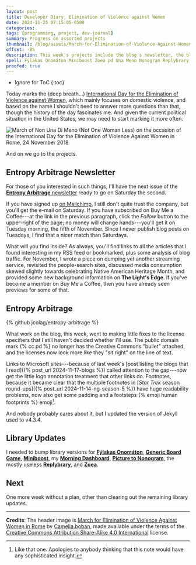 ```yaml
---
layout: post
title: Developer Diary, Elimination of Violence against Women
date: 2024-11-25 07:15:05-0500
categories:
tags: [programming, project, dev-journal]
summary: Progress on assorted projects
thumbnail: /blog/assets/March-for-Elimination-of-Violence-Against-Women-in-Rome-2018.png
offset: -8%
description: This week's projects include the blog's newsletter, the blog's code, and some library updates.
spell: Fýlakas Onomáton Miniboost Zoea pd Una Meno Nonogram Replybrary
proofed: true
---
```


* Ignore for ToC
{:toc}

Today marks the (deep breath...) [International Day for the Elimination of Violence against Women](https://en.wikipedia.org/wiki/International_Day_for_the_Elimination_of_Violence_against_Women), which mainly focuses on domestic violence, and based on the name I shouldn't need to answer more questions than that, though the history of the day fascinates me.  And given the current political situation in the United States, we may need to start marking it more often.

![March of Non Una Di Meno (Not One Woman Less) on the occasion of the International Day for the Elimination of Violence Against Women in Rome, 24 November 2018](/blog/assets/March-for-Elimination-of-Violence-Against-Women-in-Rome-2018.png "See, they know how to demonstrate")

And on we go to the projects.

## Entropy Arbitrage Newsletter

For those of you interested in such things, I'll have the next issue of the [**Entropy Arbitrage** newsletter](https://www.buymeacoffee.com/jcolag) ready to go on Saturday the second.

If you have signed up [on Mailchimp](https://entropy-arbitrage.mailchimpsites.com/), I still don't quite trust the company, but you'll get the e-mail on Saturday.  If you have subscribed on Buy Me a Coffee---at the link in the previous paragraph, click the *Follow* button to the upper-right of the page; no money will change hands---you'll get it on Tuesday morning, the fifth of November.  Since I never publish blog posts on Tuesdays, I find that a nicer match than Saturdays.

What will you find inside?  As always, you'll find links to all the articles that I found interesting in my RSS feed or bookmarked, plus some analysis of blog traffic.  For November, I wrote a piece on dumping yet another streaming service, revisited the people-search sites, discussed media consumption skewed slightly towards celebrating Native American Heritage Month, and provided some new background information on **The Light's Edge**.  If you've become a member on Buy Me a Coffee, then you have already seen previews for some of that.

## Entropy Arbitrage

{% github jcolag/entropy-arbitrage %}

What work on the blog, this week, went to making little fixes to the license specifiers that I still haven't decided whether I'll use.  The public domain mark {% cc pd %} no longer has the Creative Commons "bullet" attached, and the licenses now look more like they "sit right" on the line of text.

Links to Microsoft sites---because of last week's [post listing the blogs that I read]({% post_url 2024-11-17-blogs %}) called attention to the gap---now get the little logo annotation treatment that other links do.  Footnotes, because it became clear that the multiple footnotes in [*Star Trek* season round-ups]({% post_url 2024-11-14-ng-season-5 %}) have huge readability problems, now also get some padding and a footsteps {% emoji human footprints %} emoji[^1].

[^1]:  Like that one.  Apologies to anybody thinking that this note would have any sophisticated insight.

And nobody probably cares about it, but I updated the version of Jekyll used to v4.3.4.

## Library Updates

I needed to bump library versions for [**Fýlakas Onomáton**](https://github.com/jcolag/fylakas-onomaton), [**Generic Board Game**](https://github.com/jcolag/generic-board-game), [**Miniboost**](https://github.com/jcolag/Miniboost), my [**Morning Dashboard**](https://github.com/jcolag/dash), [**Picture to Nonogram**](https://github.com/jcolag/picture-nonogram), the mostly useless [**Replybrary**](https://github.com/jcolag/library-twtterbot), and [**Zoea**](https://github.com/jcolag/zoea).

## Next

One more week without a plan, other than clearing out the remaining library updates.

* * *

**Credits**:  The header image is [March for Elimination of Violence Against Women in Rome](https://commons.wikimedia.org/wiki/File:WDG_-_March_for_Elimination_of_Violence_Against_Women_in_Rome_(2018)_18.jpg) by [Camelia.boban](https://commons.wikimedia.org/wiki/User:Camelia.boban), made available under the terms of the [Creative Commons Attribution Share-Alike 4.0 International](https://creativecommons.org/licenses/by-sa/4.0/deed.en) license.
